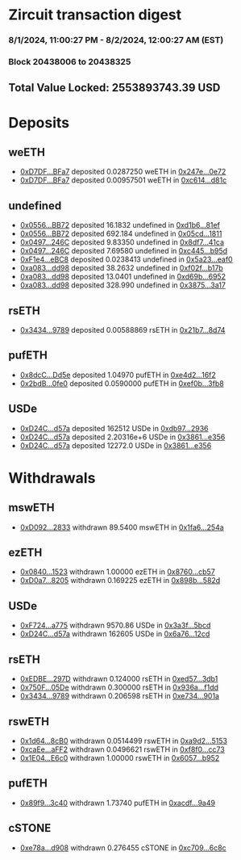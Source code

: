 # Zircuit transaction digest
### 8/1/2024, 11:00:27 PM - 8/2/2024, 12:00:27 AM (EST)
### Block 20438006 to 20438325

## Total Value Locked: 2553893743.39 USD

# Deposits
## weETH
- [0xD7DF...BFa7](https://etherscan.io/address/0xD7DF7E085214743530afF339aFC420c7c720BFa7) deposited 0.0287250 weETH in [0x247e...0e72](https://etherscan.io/tx/0xD7DF7E085214743530afF339aFC420c7c720BFa7)
- [0xD7DF...BFa7](https://etherscan.io/address/0xD7DF7E085214743530afF339aFC420c7c720BFa7) deposited 0.00957501 weETH in [0xc614...d81c](https://etherscan.io/tx/0xD7DF7E085214743530afF339aFC420c7c720BFa7)
## undefined
- [0x0556...BB72](https://etherscan.io/address/0x05560276F5CD6C543277EBF438D35A82FDC4BB72) deposited 16.1832 undefined in [0xd1b6...81ef](https://etherscan.io/tx/0x05560276F5CD6C543277EBF438D35A82FDC4BB72)
- [0x0556...BB72](https://etherscan.io/address/0x05560276F5CD6C543277EBF438D35A82FDC4BB72) deposited 692.184 undefined in [0x05cd...1811](https://etherscan.io/tx/0x05560276F5CD6C543277EBF438D35A82FDC4BB72)
- [0x0497...246C](https://etherscan.io/address/0x0497edeDbb17E27D200F9FC7fd2E4F727970246C) deposited 9.83350 undefined in [0x8df7...41ca](https://etherscan.io/tx/0x0497edeDbb17E27D200F9FC7fd2E4F727970246C)
- [0x0497...246C](https://etherscan.io/address/0x0497edeDbb17E27D200F9FC7fd2E4F727970246C) deposited 7.69580 undefined in [0xc445...b95d](https://etherscan.io/tx/0x0497edeDbb17E27D200F9FC7fd2E4F727970246C)
- [0xF1e4...eBC8](https://etherscan.io/address/0xF1e43b85F9d5A8E6fD0afC7C01B04f74AFD9eBC8) deposited 0.0238413 undefined in [0x5a23...eaf0](https://etherscan.io/tx/0xF1e43b85F9d5A8E6fD0afC7C01B04f74AFD9eBC8)
- [0xa083...dd98](https://etherscan.io/address/0xa083Afa219BB7d21c5a72CaCAaDB99Cc1dA6dd98) deposited 38.2632 undefined in [0xf02f...b17b](https://etherscan.io/tx/0xa083Afa219BB7d21c5a72CaCAaDB99Cc1dA6dd98)
- [0xa083...dd98](https://etherscan.io/address/0xa083Afa219BB7d21c5a72CaCAaDB99Cc1dA6dd98) deposited 13.0401 undefined in [0xd69b...6952](https://etherscan.io/tx/0xa083Afa219BB7d21c5a72CaCAaDB99Cc1dA6dd98)
- [0xa083...dd98](https://etherscan.io/address/0xa083Afa219BB7d21c5a72CaCAaDB99Cc1dA6dd98) deposited 328.990 undefined in [0x3875...3a17](https://etherscan.io/tx/0xa083Afa219BB7d21c5a72CaCAaDB99Cc1dA6dd98)
## rsETH
- [0x3434...9789](https://etherscan.io/address/0x34349c5569e7B846c3558961552D2202760A9789) deposited 0.00588869 rsETH in [0x21b7...8d74](https://etherscan.io/tx/0x34349c5569e7B846c3558961552D2202760A9789)
## pufETH
- [0x8dcC...Dd5e](https://etherscan.io/address/0x8dcCC29C07cb62770371e7b51C82c775541BDd5e) deposited 1.04970 pufETH in [0xe4d2...16f2](https://etherscan.io/tx/0x8dcCC29C07cb62770371e7b51C82c775541BDd5e)
- [0x2bdB...0fe0](https://etherscan.io/address/0x2bdB67aa2A9f40107103D6E99F502F56490B0fe0) deposited 0.0590000 pufETH in [0xef0b...3fb8](https://etherscan.io/tx/0x2bdB67aa2A9f40107103D6E99F502F56490B0fe0)
## USDe
- [0xD24C...d57a](https://etherscan.io/address/0xD24Cfe2d0fa81369ca6291c28ac5426e16B6d57a) deposited 162512 USDe in [0xdb97...2936](https://etherscan.io/tx/0xD24Cfe2d0fa81369ca6291c28ac5426e16B6d57a)
- [0xD24C...d57a](https://etherscan.io/address/0xD24Cfe2d0fa81369ca6291c28ac5426e16B6d57a) deposited 2.20316e+6 USDe in [0x3861...e356](https://etherscan.io/tx/0xD24Cfe2d0fa81369ca6291c28ac5426e16B6d57a)
- [0xD24C...d57a](https://etherscan.io/address/0xD24Cfe2d0fa81369ca6291c28ac5426e16B6d57a) deposited 12272.0 USDe in [0x3861...e356](https://etherscan.io/tx/0xD24Cfe2d0fa81369ca6291c28ac5426e16B6d57a)
# Withdrawals
## mswETH
- [0xD092...2833](https://etherscan.io/address/0xD0924fa320D66066bcC343A424FEE21bEEf72833) withdrawn 89.5400 mswETH in [0x1fa6...254a](https://etherscan.io/tx/0xD0924fa320D66066bcC343A424FEE21bEEf72833)
## ezETH
- [0x0840...1523](https://etherscan.io/address/0x0840dcBc3D2b374E0Ac7d47943686353A1c11523) withdrawn 1.00000 ezETH in [0x8760...cb57](https://etherscan.io/tx/0x0840dcBc3D2b374E0Ac7d47943686353A1c11523)
- [0xD0a7...8205](https://etherscan.io/address/0xD0a7383CC67F19548104E34B5B367F1bBEef8205) withdrawn 0.169225 ezETH in [0x898b...582d](https://etherscan.io/tx/0xD0a7383CC67F19548104E34B5B367F1bBEef8205)
## USDe
- [0xF724...a775](https://etherscan.io/address/0xF724a4FC32472222D768615F56fafa0cC1B4a775) withdrawn 9570.86 USDe in [0x3a3f...5bcd](https://etherscan.io/tx/0xF724a4FC32472222D768615F56fafa0cC1B4a775)
- [0xD24C...d57a](https://etherscan.io/address/0xD24Cfe2d0fa81369ca6291c28ac5426e16B6d57a) withdrawn 162605 USDe in [0x6a76...12cd](https://etherscan.io/tx/0xD24Cfe2d0fa81369ca6291c28ac5426e16B6d57a)
## rsETH
- [0xEDBE...297D](https://etherscan.io/address/0xEDBE2597286bA104FAd963Fa99bA633FD154297D) withdrawn 0.124000 rsETH in [0xed57...3db1](https://etherscan.io/tx/0xEDBE2597286bA104FAd963Fa99bA633FD154297D)
- [0x750F...05De](https://etherscan.io/address/0x750F93843ea009eF0B9785F9273Cd001B51805De) withdrawn 0.300000 rsETH in [0x936a...f1dd](https://etherscan.io/tx/0x750F93843ea009eF0B9785F9273Cd001B51805De)
- [0x3434...9789](https://etherscan.io/address/0x34349c5569e7B846c3558961552D2202760A9789) withdrawn 0.206598 rsETH in [0xe734...901a](https://etherscan.io/tx/0x34349c5569e7B846c3558961552D2202760A9789)
## rswETH
- [0x1d64...8cB0](https://etherscan.io/address/0x1d6494ac4473Add837eBBb3f1801Bb92B1688cB0) withdrawn 0.0514499 rswETH in [0xa9d2...5153](https://etherscan.io/tx/0x1d6494ac4473Add837eBBb3f1801Bb92B1688cB0)
- [0xcaEe...aFF2](https://etherscan.io/address/0xcaEe8e64dc5525A0caB1137BBae1D1908bDEaFF2) withdrawn 0.0496621 rswETH in [0xf8f0...cc73](https://etherscan.io/tx/0xcaEe8e64dc5525A0caB1137BBae1D1908bDEaFF2)
- [0x1E04...E6c0](https://etherscan.io/address/0x1E04E7a40214E0c7E2584a9057d940738625E6c0) withdrawn 1.00000 rswETH in [0x6057...b952](https://etherscan.io/tx/0x1E04E7a40214E0c7E2584a9057d940738625E6c0)
## pufETH
- [0x89f9...3c40](https://etherscan.io/address/0x89f9C1f9Fae831196D5D44FA69f3a4f95d933c40) withdrawn 1.73740 pufETH in [0xacdf...9a49](https://etherscan.io/tx/0x89f9C1f9Fae831196D5D44FA69f3a4f95d933c40)
## cSTONE
- [0xe78a...d908](https://etherscan.io/address/0xe78a462b4093D1866F956922B86da0DFa636d908) withdrawn 0.276455 cSTONE in [0xc709...6c8c](https://etherscan.io/tx/0xe78a462b4093D1866F956922B86da0DFa636d908)
